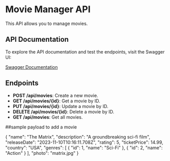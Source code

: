 # Movie Manager API

This API allows you to manage movies.

## API Documentation

To explore the API documentation and test the endpoints, visit the Swagger UI:

[Swagger Documentation](https://localhost:<your_port>/swagger)

## Endpoints

- **POST /api/movies**: Create a new movie.
- **GET /api/movies/{id}**: Get a movie by ID.
- **PUT /api/movies/{id}**: Update a movie by ID.
- **DELETE /api/movies/{id}**: Delete a movie by ID.
- **GET /api/movies**: Get all movies.

##sample payload to add a movie

{
  "name": "The Matrix",
  "description": "A groundbreaking sci-fi film",
  "releaseDate": "2023-11-10T10:16:11.708Z",
  "rating": 5,
  "ticketPrice": 14.99,
  "country": "USA",
  "genres": [
    {
      "id": 1,
      "name": "Sci-Fi"
    },
    {
      "id": 2,
      "name": "Action"
    }
  ],
  "photo": "matrix.jpg"
}
